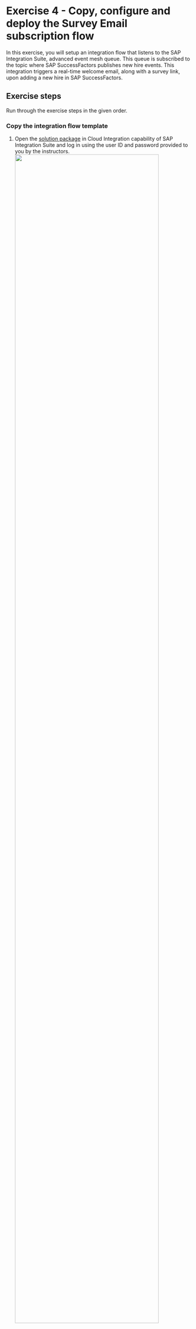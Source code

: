 # Exercise 4 - Copy, configure and deploy the Survey Email subscription flow

In this exercise, you will setup an integration flow that listens to the SAP Integration Suite, advanced event mesh queue. This queue is subscribed to the topic where SAP SuccessFactors publishes new hire events. This integration triggers a real-time welcome email, along with a survey link, upon adding a new hire in SAP SuccessFactors.

## Exercise steps

Run through the exercise steps in the given order.

### Copy the integration flow template
1. Open the [solution package](https://in264-72e8h9xc.integrationsuite.cfapps.eu10-002.hana.ondemand.com/shell/design/contentpackage/IN264CombineSAPIntegrationSuiteandSAPBuildProcessAutomationinHR?section=ARTIFACTS) in Cloud Integration capability of SAP Integration Suite and log in using the user ID and password provided to you by the instructors.
<br><img src="/exercises/ex1/images/CI_Solution_Package.png" width=90% height=90%> 	

2. Search for the **SAP SFSF New Hire Welcome Email with Survey Link** integration flow and from the **Actions** menu, select the menu entry **Copy**
<br><img src="/exercises/ex1/images/CI_SM_Copy.png" width=90% height=90%> 	

3. In the **Copy** dialog, update the name of the integration flow to **SAP SFSF New Hire Welcome Email with Survey Link - IN264-XXX**
   > [!IMPORTANT]  
   > Replace **XXX** with the participant number that is assigned to you.
   
4. Press "Select" to choose another package as destination.
<br/>As the target package, select the the package that you had created in exercise 3 i.e. **"Combine SAP Integration Suite and SAP Build Process Automation in HR_IN264-XXX"** to ensure that the integration flow is copied into your package
   
9. When done, select the *Copy* button
<br>![Maintain name and target](/exercises/ex1/images/01-0008.png)

10. After the integration flow has been copied, you are asked to navigate to your package. Confirm by selecting button *Navigate*
<br>![Navigate to your package](/exercises/ex1/images/01-0009.png)

### Configure and deploy the integration flow
1. After having copied the integration flow template, you should see one integration flow in your package. From the *Actions* menu of your integration flow, select the menu entry <b>Configure</b>
<br>![Script collection](/exercises/ex1/images/01-0010.png)

2. In the upcoming dialog, maintain the Queue name **HO010_XX_Email**, replacing **XX** with the participant number assigned to you.
<br>![Script collection](/exercises/ex1/images/01-0011.png)
    
3. Switch to the <b>Receiver</b> Tab in the same dialog and replace **New Hire EMail ID** with your own Email ID where you can login and check the emails. This has been done to overwrite the email id of the newly hired candidate so that each one of you can get the welcome email on your own configured email id. 
<br>Then select *Save*, in case of any warning just ignore it. Once saved, select *Deploy*
<br><img src="/exercises/ex1/images/01-0012.png" width=80%>
    
4. Close the next dialog if the warning message is shown. Then click on **Yes** to deploy and close the confirmation dialog.
<br>![Script collection](/exercises/ex1/images/01-0013-warning.png)
<br>![Script collection](/exercises/ex1/images/01-0014_2.png)
<br>![Script collection](/exercises/ex1/images/01-0014.png)

### Check the deployment status
1. From the navigation pane on the left side, switch to the *Monitor --> Integrations* area
<br><img src="/exercises/ex1/images/01-0015.png" width=40% height=40%>

2. In the Monitor overview, select the first tile below the *Manage Integration Content* section
<br><img src="/exercises/ex1/images/01-0016.png" width=60% height=60%>

3. Search for your integration flow - <b>SAP SFSF New Hire Welcome Email along with Qualtrics Survey Link_XX</b>, replacing <b>XX</b> with the participant number assigned to you. Check and confirm that the status has turned to **Started**
<br>![Design menu](/exercises/ex1/images/01-0017.png)

## Summary

At the end of this exercise, you should have configured and deployed an integration flow to send out the welcome email along with the survey link.

Continue to - [Exercise 5 - Copy, configure and deploy the SAP S/4Hana Purchase Requsition subscription flow](/exercises/ex5/README.md)
